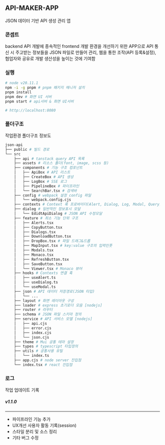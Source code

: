 ## API-MAKER-APP

JSON 데이터 기반 API 생성 관리 앱

### 콘셉트

backend API 개발에 종속적인 frontend 개발 환경을 개선하기 위한 APP으로 API 통신 시 주고받는 정보들을 JSON 파일로 만들어 관리, 웹을 통한 조작(API 등록&설정), 협업자와 공유로 개발 생산성을 높이는 것에 기여함

### 실행

```bash
# node v20.11.1
npm -i -g pnpm # pnpm 패키지 메니저 설치
pnpm install
pnpm dev # 화면 UI 서버
pnpm start # api서버 & 화면 UI서버

# http://localhost:8080
```

### 폴더구조

작업환경 폴더구조 정보도

```bash
json-api
├── public # 빌드 경로
└── src
    ├── api # tanstack query API 목록
    ├── assets # 리소스 폴더(font, image, scss 등)
    ├── components # 기능 구조 컴포넌트
    │   ├── ApiBox # API 리스트
    │   ├── CreateBox # API 생성
    │   ├── LogBox # SSE 로그
    │   ├── PipelineBox # 파이프라인
    │   └── SearchBar.tsx # 검색바
    ├── config # webpack 설정 config 파일
    │   └── webpack.config.cjs
    ├── contexts # Context 훅 프로바이더(Alert, Dialog, Log, Modal, Query)
    ├── dialog # 일반적인 정보표시 모달
    │   └── EdidtApiDialog # JSON API 수정모달
    ├── feature # 최소 기능 단위 구조
    │   ├── Alerts.tsx
    │   ├── CopyButton.tsx
    │   ├── Dialogs.tsx
    │   ├── DownloadButton.tsx
    │   ├── DropBox.tsx # 파일 드래그&드롭
    │   ├── MapInput.tsx # key:value 구조의 입력인풋
    │   ├── Modals.tsx
    │   ├── Monaco.tsx
    │   ├── RefreshButton.tsx
    │   ├── SaveButton.tsx
    │   └── Viewer.tsx # Monaco 뷰어
    ├── hooks # Contexts 연결 훅
    │   ├── useAlert.ts
    │   ├── useDialog.ts
    │   └── useModal.ts
    ├── json # API 데이터 저장경로(JSON 타입)
    │   └── ...
    ├── layout # 화면 레이아웃 구성
    ├── loader # express 초기로더 모음 [nodejs]
    ├── router # 라우터
    ├── schema # JSON 파일 스키마 정의
    ├── service # API 서비스 모델 [nodejs]
    │   ├── api.cjs
    │   ├── error.cjs
    │   ├── index.cjs
    │   └── json.cjs
    ├── theme # Mui 공통 테마 설정
    ├── types # typescript 타입정의
    ├── utils # 공통사용 유틸
    │   └── index.ts
    ├── app.cjs # node server 진입점
    └── index.tsx # react 진입점
```

### 로그

작업 업데이트 기록

##### v1.1.0

---

- 파이프라인 기능 추가
- UX개선 사용자 활동 기록(session)
- 스타일 분리 및 소스 정리
- 기타 버그 수정
